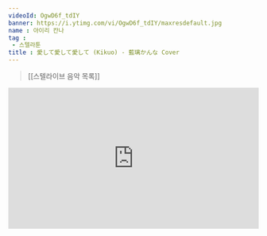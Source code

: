 ```yaml
---
videoId: OgwD6f_tdIY
banner: https://i.ytimg.com/vi/OgwD6f_tdIY/maxresdefault.jpg
name : 아이리 칸나
tag : 
 - 스텔라툰
title : 愛して愛して愛して (Kikuo) - 藍璃かんな Cover
---
```

> [[스텔라이브 음악 목록]]
<div style="position:relative;width:100%;padding-bottom:56.25%"><iframe style="width:100%;height:100%; position:absolute"  src="https://www.youtube.com/embed/OgwD6f_tdIY"  frameborder="0" allow="accelerometer; autoplay; clipboard-write; encrypted-media; gyroscope; picture-in-picture; web-share" allowfullscreen></iframe></div>